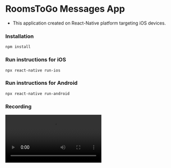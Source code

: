 # RoomsToGo Messages App

- This application created on React-Native platform targeting iOS devices.

### Installation

```
npm install
```

### Run instructions for iOS

```
npx react-native run-ios
```

### Run instructions for Android

```
npx react-native run-android
```

### Recording

![RTG-APP-Recording](https://github.com/andyemmadi/RtgMsgApp/blob/main/rtg-app-recording.mp4)
